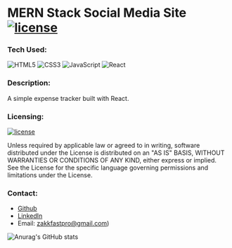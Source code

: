 # MERN Stack Social Media Site [![license](https://img.shields.io/badge/license-MIT-blue)](https://shields.io)

### Tech Used:

![HTML5](https://img.shields.io/badge/html5-%23E34F26.svg?style=for-the-badge&logo=html5&logoColor=white)
![CSS3](https://img.shields.io/badge/css3-%231572B6.svg?style=for-the-badge&logo=css3&logoColor=white)
![JavaScript](https://img.shields.io/badge/javascript-%23323330.svg?style=for-the-badge&logo=javascript&logoColor=%23F7DF1E)
![React](https://img.shields.io/badge/react-%2320232a.svg?style=for-the-badge&logo=react&logoColor=%2361DAFB)

### Description:

A simple expense tracker built with React.

### Licensing:

[![license](https://img.shields.io/badge/license-MIT-blue)](https://shields.io)

Unless required by applicable law or agreed to in writing, software
distributed under the License is distributed on an "AS IS" BASIS,
WITHOUT WARRANTIES OR CONDITIONS OF ANY KIND, either express or implied.
See the License for the specific language governing permissions and
limitations under the License. 

### Contact:

- [Github](https://github.com/ZakkFast)
- [LinkedIn](https://www.linkedin.com/in/zachary-fast/)
- Email: zakkfastpro@gmail.com)

![Anurag's GitHub stats](https://github-readme-stats.vercel.app/api?username=zakkfast&show_icons=true&theme=radical)
